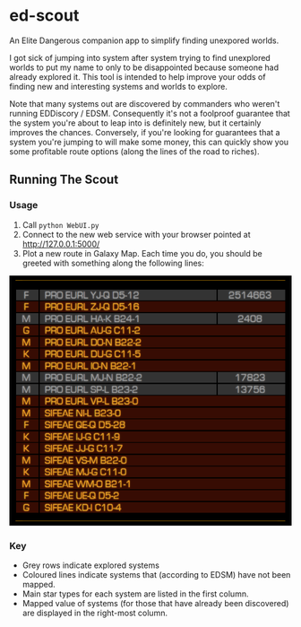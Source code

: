 # ed-scout
An Elite Dangerous companion app to simplify finding unexpored worlds.

I got sick of jumping into system after system trying to find unexplored worlds to put my name to only to be disappointed because someone had already explored it. This tool is intended to help improve your odds of finding new and interesting systems and worlds to explore.

Note that many systems out are discovered by commanders who weren't running EDDiscory / EDSM. Consequently it's not a foolproof guarantee that the system you're about to leap into is definitely new, but it certainly improves the chances. Conversely, if you're looking for guarantees that a system you're jumping to will make some money, this can quickly show you some profitable route options (along the lines of the road to riches).

## Running The Scout

### Usage
 
1. Call `python WebUI.py`
2. Connect to the new web service with your browser pointed at http://127.0.0.1:5000/
3. Plot a new route in Galaxy Map. Each time you do, you should be greeted with something along the following lines:

![Nav Route Example](Images/NavRouteDisplay.png)

### Key

* Grey rows indicate explored systems
* Coloured lines indicate systems that (according to EDSM) have not been mapped.
* Main star types for each system are listed in the first column.
* Mapped value of systems (for those that have already been discovered) are displayed in the right-most column. 
